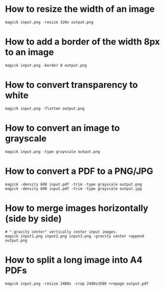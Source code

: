 # How to resize the width of an image
```shell
magick input.png -resize 320x output.png
```

# How to add a border of the width 8px to an image
```shell
magick input.png -border 8 output.png
```

# How to convert transparency to white
```shell
magick input.png -flatten output.png
```

# How to convert an image to grayscale
```shell
magick input.png -type grayscale output.png
```

# How to convert a PDF to a PNG/JPG
```
magick -density 600 input.pdf -trim -type grayscale output.png
magick -density 600 input.pdf -trim -type grayscale output.jpg

```

# How to merge images horizontally (side by side)
```shell
# "-gravity center" vertically center input images.
magick input1.png input2.png input3.png -gravity center +append output.png
```

# How to split a long image into A4 PDFs
```shell
magick input.png -resize 2480x -crop 2480x3508 +repage output.pdf
```
